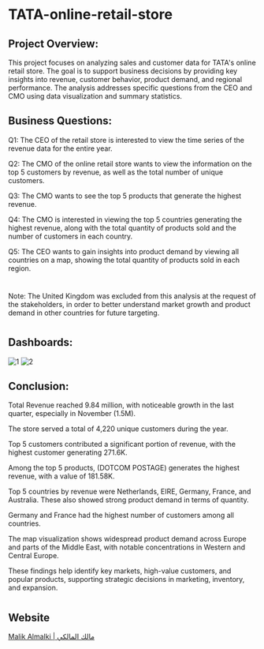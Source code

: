 # TATA-online-retail-store



## Project Overview:

This project focuses on analyzing sales and customer data for TATA's online retail store. The goal is to support business decisions by providing key insights into revenue, customer behavior, product demand, and regional performance. The analysis addresses specific questions from the CEO and CMO using data visualization and summary statistics.




## Business Questions:

Q1: The CEO of the retail store is interested to view the time series of the revenue data for the entire year.

Q2: The CMO of the online retail store wants to view the information on the top 5 customers by revenue, as well as the total number of unique customers.

Q3: The CMO wants to see the top 5 products that generate the highest revenue.

Q4: The CMO is interested in viewing the top 5 countries generating the highest revenue, along with the total quantity of products sold and the number of customers in each country.

Q5: The CEO wants to gain insights into product demand by viewing all countries on a map, showing the total quantity of products sold in each region.



#
Note: The United Kingdom was excluded from this analysis at the request of the stakeholders, in order to better understand market growth and product demand in other countries for future targeting.
#


## Dashboards:

![1](https://github.com/user-attachments/assets/dc62ad43-9c01-4aca-976b-f85573784e84)
![2](https://github.com/user-attachments/assets/f25b600c-7948-4033-bb3b-b8625eacb701)


## Conclusion:


Total Revenue reached 9.84 million, with noticeable growth in the last quarter, especially in November (1.5M).

The store served a total of 4,220 unique customers during the year.

Top 5 customers contributed a significant portion of revenue, with the highest customer generating 271.6K.

Among the top 5 products, (DOTCOM POSTAGE) generates the highest revenue, with a value of 181.58K.

Top 5 countries by revenue were Netherlands, EIRE, Germany, France, and Australia. These also showed strong product demand in terms of quantity.

Germany and France had the highest number of customers among all countries.

The map visualization shows widespread product demand across Europe and parts of the Middle East, with notable concentrations in Western and Central Europe.

These findings help identify key markets, high-value customers, and popular products, supporting strategic decisions in marketing, inventory, and expansion.




#
## Website

[Malik Almalki | مالك المالكي](https://malik.com.sa/)
